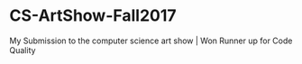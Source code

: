 # CS-ArtShow-Fall2017
My Submission to the computer science art show | Won Runner up for Code Quality
